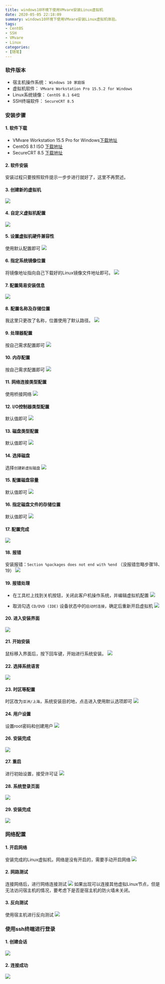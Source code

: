 ```yaml
---
title: windows10环境下使用VMvare安装Linux虚拟机
date: 2020-05-05 22:18:09
summary: windows10环境下使用VMvare安装Linux虚拟机体验。
tags:
- CentOS
- SSH
- VMvare
- Linux
categories:
- [随笔]
---
```


### 软件版本
- 宿主机操作系统： `Windows 10 家庭版`
- 虚拟机软件： `VMvare Workstation Pro 15.5.2 for Windows`
- Linux系统镜像： `CentOS 8.1 64位`
- SSH终端软件： `SecureCRT 8.5`

### 安装步骤
#### 1. 软件下载 
- VMvare Workstation 15.5 Pro for Windows[下载地址](https://www.vmware.com/cn/products/workstation-pro/workstation-pro-evaluation.html)
- CentOS 8.1 ISO [下载地址](http://isoredirect.centos.org/centos/8/isos/x86_64/CentOS-8.1.1911-x86_64-dvd1.iso)
- SecureCRT 8.5 [下载地址](https://www.vandyke.com/cgi-bin/releases.php?product=securecrt)

#### 2. 软件安装 
安装过程只要按照软件提示一步步进行就好了，这里不再赘述。

#### 3. 创建新的虚拟机
![](https://cdn.jsdelivr.net/gh/Snail-Lu/imageGalleries/gh-pages/2021-10/vmvare//1610029-20200505212506641-397719604.png)

#### 4. 自定义虚拟机配置
![](https://cdn.jsdelivr.net/gh/Snail-Lu/imageGalleries/gh-pages/2021-10/vmvare//1610029-20200505212559842-1450751586.png)

#### 5. 设置虚拟机硬件兼容性
使用默认配置即可
![](https://cdn.jsdelivr.net/gh/Snail-Lu/imageGalleries/gh-pages/2021-10/vmvare//1610029-20200505212725252-930402878.png)

#### 6. 指定系统镜像位置
将镜像地址指向自己下载好的Linux镜像文件地址即可。
![](https://cdn.jsdelivr.net/gh/Snail-Lu/imageGalleries/gh-pages/2021-10/vmvare//1610029-20200505212732317-215440586.png)

#### 7. 配置简易安装信息
![](https://cdn.jsdelivr.net/gh/Snail-Lu/imageGalleries/gh-pages/2021-10/vmvare//1610029-20200505212732317-215440586.png)
#### 8. 配置名称及存储位置
我这里只更改了名称，位置使用了默认路径。
![](https://cdn.jsdelivr.net/gh/Snail-Lu/imageGalleries/gh-pages/2021-10/vmvare//1610029-20200505212828860-1311874380.png)
#### 9. 处理器配置
按自己需求配置即可
![](https://cdn.jsdelivr.net/gh/Snail-Lu/imageGalleries/gh-pages/2021-10/vmvare//1610029-20200505212836865-1178715123.png)
#### 10. 内存配置
按自己需求配置即可
![](https://cdn.jsdelivr.net/gh/Snail-Lu/imageGalleries/gh-pages/2021-10/vmvare//1610029-20200505212843299-192235076.png)

#### 11. 网络连接类型配置
使用桥接网络
![](https://cdn.jsdelivr.net/gh/Snail-Lu/imageGalleries/gh-pages/2021-10/vmvare//1610029-20200505212849458-1162105469.png)

#### 12. I/O控制器类型配置
默认值即可
![](https://cdn.jsdelivr.net/gh/Snail-Lu/imageGalleries/gh-pages/2021-10/vmvare//1610029-20200505212906347-597953643.png)

#### 13. 磁盘类型配置
默认值即可
![](https://cdn.jsdelivr.net/gh/Snail-Lu/imageGalleries/gh-pages/2021-10/vmvare//1610029-20200505212912251-1756270358.png)

#### 14. 选择磁盘
选择`创建新虚拟磁盘`
![](https://cdn.jsdelivr.net/gh/Snail-Lu/imageGalleries/gh-pages/2021-10/vmvare//1610029-20200505212919164-1840071717.png)

#### 15. 配置磁盘容量
默认值即可
![](https://cdn.jsdelivr.net/gh/Snail-Lu/imageGalleries/gh-pages/2021-10/vmvare//1610029-20200505212925809-1498233658.png)

#### 16. 指定磁盘文件的存储位置
默认值即可
![](https://cdn.jsdelivr.net/gh/Snail-Lu/imageGalleries/gh-pages/2021-10/vmvare//1610029-20200505213003452-6980476.png)

#### 17. 配置完成
![](https://cdn.jsdelivr.net/gh/Snail-Lu/imageGalleries/gh-pages/2021-10/vmvare//1610029-20200505213010534-2034553820.png)

#### 18. 报错
安装报错：`Section %packages does not end with %end` （没报错忽略步骤18、19）
![](https://cdn.jsdelivr.net/gh/Snail-Lu/imageGalleries/gh-pages/2021-10/vmvare//1610029-20200505213018507-1966327036.png)

#### 19. 报错处理
- 在工具栏上找到关机按钮，关闭此客户机操作系统，并编辑虚拟机配置
![](https://cdn.jsdelivr.net/gh/Snail-Lu/imageGalleries/gh-pages/2021-10/vmvare//1610029-20200505213046470-405745597.png)

- 取消勾选 `CD/DVD (IDE)` 设备状态中的`启动时连接`，确定后重新开启虚拟机
![](https://cdn.jsdelivr.net/gh/Snail-Lu/imageGalleries/gh-pages/2021-10/vmvare//1610029-20200505213101105-138428487.png)

#### 20. 进入安装界面
![](https://cdn.jsdelivr.net/gh/Snail-Lu/imageGalleries/gh-pages/2021-10/vmvare//1610029-20200505213112187-664525513.png)

#### 21. 开始安装
鼠标移入界面后，按下回车键，开始进行系统安装。
![](https://cdn.jsdelivr.net/gh/Snail-Lu/imageGalleries/gh-pages/2021-10/vmvare//1610029-20200505213117491-1328763925.png)

#### 22. 选择系统语言
![](https://cdn.jsdelivr.net/gh/Snail-Lu/imageGalleries/gh-pages/2021-10/vmvare//1610029-20200505213133872-562760715.png)

#### 23. 时区等配置
时区改为`亚洲/上海`，系统安装目的地，点击进入使用默认选项即可
![](https://cdn.jsdelivr.net/gh/Snail-Lu/imageGalleries/gh-pages/2021-10/vmvare//1610029-20200505213140649-1837353948.png)

#### 24. 用户设置
设置root密码和创建用户
![](https://cdn.jsdelivr.net/gh/Snail-Lu/imageGalleries/gh-pages/2021-10/vmvare//1610029-20200505213150367-1079272039.png)

#### 26. 安装完成
![](https://cdn.jsdelivr.net/gh/Snail-Lu/imageGalleries/gh-pages/2021-10/vmvare//1610029-20200505213200301-1125335387.png)

#### 27. 重启
进行初始设置，接受许可证
![](https://cdn.jsdelivr.net/gh/Snail-Lu/imageGalleries/gh-pages/2021-10/vmvare//1610029-20200505213220095-426658966.png)

#### 28. 系统登录页面
![](https://cdn.jsdelivr.net/gh/Snail-Lu/imageGalleries/gh-pages/2021-10/vmvare//1610029-20200505213227530-753033842.png)

#### 29. 安装完成
![](https://cdn.jsdelivr.net/gh/Snail-Lu/imageGalleries/gh-pages/2021-10/vmvare//1610029-20200505213236031-715559728.png)

### 网络配置
#### 1. 开启网络
安装完成的Linux虚拟机，网络是没有开启的，需要手动开启网络
![](https://cdn.jsdelivr.net/gh/Snail-Lu/imageGalleries/gh-pages/2021-10/vmvare//1610029-20200505213254874-1541423838.png)

#### 2. 网路测试
连接网络后，进行网络连接测试
![](https://cdn.jsdelivr.net/gh/Snail-Lu/imageGalleries/gh-pages/2021-10/vmvare//1610029-20200505213300197-149747629.png)
如果出现可以连接其他虚拟Linux节点，但是无法访问宿主机的情况，要考虑下是否是宿主机的防火墙未关闭。

#### 3. 反向测试
使用宿主机进行反向测试
![](https://cdn.jsdelivr.net/gh/Snail-Lu/imageGalleries/gh-pages/2021-10/vmvare//1610029-20200505213307774-533253695.png)

### 使用ssh终端进行登录
#### 1. 创建会话
![](https://cdn.jsdelivr.net/gh/Snail-Lu/imageGalleries/gh-pages/2021-10/vmvare//1610029-20200505213314073-257092472.png)

#### 2. 连接成功
![](https://cdn.jsdelivr.net/gh/Snail-Lu/imageGalleries/gh-pages/2021-10/vmvare//1610029-20200505213328869-1764961625.png)
